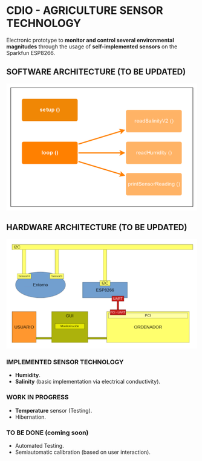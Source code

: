 # CDIO - AGRICULTURE SENSOR TECHNOLOGY

Electronic prototype to **monitor and control several environmental magnitudes** through the usage of **self-implemented sensors** on the Sparkfun ESP8266.

## SOFTWARE ARCHITECTURE (TO BE UPDATED)

![Software Architecture Diagram](/Sprint1/img/softwareArchitecture.png)

## HARDWARE ARCHITECTURE (TO BE UPDATED)

![Hardware Architecture Diagram](Sprint1/img/hardwareArchitecture.png)

### IMPLEMENTED SENSOR TECHNOLOGY

* **Humidity**.
* **Salinity** (basic implementation via electrical conductivity).

### WORK IN PROGRESS

* **Temperature** sensor (Testing).
* Hibernation.

### TO BE DONE (coming soon)

* Automated Testing.
* Semiautomatic calibration (based on user interaction).


